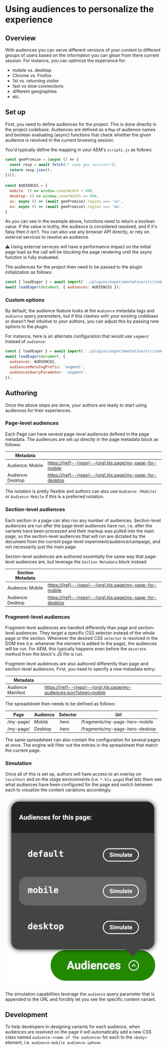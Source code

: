 # Using audiences to personalize the experience

## Overview

With audiences you can serve different versions of your content to different groups of users based on the information you can glean from there current session. For instance, you can optimize the experience for:
- mobile vs. desktop
- Chrome vs. Firefox
- 1st vs. returning visitor
- fast vs slow connections
- different geographies
- etc.

## Set up

First, you need to define audiences for the project. This is done directly in the project codebase. Audiences are defined as a `Map` of audience names and boolean evaluating (async) functions that check whether the given audience is resolved in the current browsing session.

You'd typically define the mapping in your AEM's `scripts.js` as follows:
```js
const geoPromise = (async () => {
  const resp = await fetch(/* some geo service*/);
  return resp.json();
})();

const AUDIENCES = {
  mobile: () => window.innerWidth < 600,
  desktop: () => window.innerWidth >= 600,
  us: async () => (await geoPromise).region === 'us',
  eu: async () => (await geoPromise).region === 'eu',
}
```

As you can see in the example above, functions need to return a boolean value. If the value is truthy, the audience is considered resolved, and if it's falsy then it isn't. You can also use any browser API directly, or rely on external services to resolve an audience.

:warning: Using external services will have a performance impact on the initial page load as the call will be blocking the page rendering until the async function is fully evaluated.

The audiences for the project then need to be passed to the plugin initialization as follows:

```js
const { loadEager } = await import('../plugins/experimentation/src/index.js');
await loadEager(document, { audiences: AUDIENCES });
```

### Custom options

By default, the audience feature looks at the `Audience` metadata tags and `audience` query parameters, but if this clashes with your existing codebase or doesn't feel intuitive to your authors, you can adjust this by passing new options to the plugin.

For instance, here is an alternate configuration that would use `segment` instead of `audience`:
```js
const { loadEager } = await import('../plugins/experimentation/src/index.js');
await loadEager(document, {
  audiences: AUDIENCES,
  audiencesMetaTagPrefix: 'segment',
  audiencesQueryParameter: 'segment',
});
```

## Authoring

Once the above steps are done, your authors are ready to start using audiences for their experiences.

### Page-level audiences

Each Page can have several page-level audiences defined in the page metadata.
The audiences are set up directly in the page metadata block as follows:

| Metadata          |                                                               |
|-------------------|---------------------------------------------------------------|
| Audience: Mobile  | [https://{ref}--{repo}--{org}.hlx.page/my-page-for-mobile]()  |
| Audience: Desktop | [https://{ref}--{repo}--{org}.hlx.page/my-page-for-desktop]() |

The notation is pretty flexible and authors can also use `Audience (Mobile)` or `Audience Mobile` if this is a preferred notation.

### Section-level audiences

Each section in a page can also run any number of audiences. Section-level audiences are run after the page-level audiences have run, i.e. after the variants have been processed and their markup was pulled into the main page, so the section-level audiences that will run are dictated by the document from the current page-level experiment/audience/campaign, and not necessarily just the main page.

Section-level audiences are authored essentially the same way that page-level audiences are, but leverage the `Section Metadata` block instead:

| Section Metadata  |                                                               |
|-------------------|---------------------------------------------------------------|
| Audience: Mobile  | [https://{ref}--{repo}--{org}.hlx.page/my-page-for-mobile]()  |
| Audience: Desktop | [https://{ref}--{repo}--{org}.hlx.page/my-page-for-desktop]() |

### Fragment-level audiences

Fragment-level audiences are handled differently than page and section-level audiences. They target a specific CSS selector instead of the whole page or the section. Whenever the desired CSS `selector` is resolved in the DOM tree (i.e. whenever the element is added to the page), the audiences will be run. For AEM, this typically happens even before the `decorate` method from the block's JS file is run.

Fragment-level audiences are also authored differently than page and section-level audiences. First, you need to specify a new metadata entry:

| Metadata            |                                                                               |
|---------------------|-------------------------------------------------------------------------------|
| Audience Manifest | [https://{ref}--{repo}--{org}.hlx.page/my-audiences.json?sheet=mobile]() |

The spreadsheet then needs to be defined as follows:

| Page      | Audience | Selector | Url                             |
|-----------|----------|----------|---------------------------------|
| /my-page/ | Mobile   | .hero    | /fragments/my-page-hero-mobile  |
| /my-page/ | Desktop  | .hero    | /fragments/my-page-hero-desktop |

The same spreadsheet can also contain the configuration for several pages at once. The engine will filter out the entries in the spreadsheet that match the current page.


### Simulation

Once all of this is set up, authors will have access to an overlay on `localhost` and on the stage environments (i.e. `*.hlx.page`) that lets them see what audiences have been configured for the page and switch between each to visualize the content variations accordingly.

![audience overlay](./images/audiences-overlay.png)

The simulation capabilities leverage the `audience` query parameter that is appended to the URL and forcibly let you see the specific content variant.

## Development

To help developers in designing variants for each audience, when audiences are resolved on the page it will automatically add a new CSS class named `audience-<name of the audience>` for each to the `<body>` element, i.e. `audience-mobile audience-iphone`.
